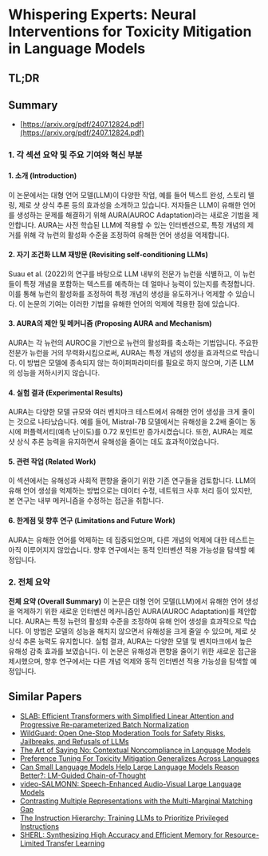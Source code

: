 # Whispering Experts: Neural Interventions for Toxicity Mitigation in Language Models
## TL;DR
## Summary
- [https://arxiv.org/pdf/2407.12824.pdf](https://arxiv.org/pdf/2407.12824.pdf)

### 1. 각 섹션 요약 및 주요 기여와 혁신 부분

#### **1. 소개 (Introduction)**
이 논문에서는 대형 언어 모델(LLM)이 다양한 작업, 예를 들어 텍스트 완성, 스토리 텔링, 제로 샷 상식 추론 등의 효과성을 소개하고 있습니다. 저자들은 LLM이 유해한 언어를 생성하는 문제를 해결하기 위해 AURA(AUROC Adaptation)라는 새로운 기법을 제안합니다. AURA는 사전 학습된 LLM에 적용할 수 있는 인터벤션으로, 특정 개념의 제거를 위해 각 뉴런의 활성화 수준을 조정하여 유해한 언어 생성을 억제합니다.

#### **2. 자기 조건화 LLM 재방문 (Revisiting self-conditioning LLMs)**
Suau et al. (2022)의 연구를 바탕으로 LLM 내부의 전문가 뉴런을 식별하고, 이 뉴런들이 특정 개념을 포함하는 텍스트를 예측하는 데 얼마나 능력이 있는지를 측정합니다. 이를 통해 뉴런의 활성화를 조정하여 특정 개념의 생성을 유도하거나 억제할 수 있습니다. 이 논문의 기여는 이러한 기법을 유해한 언어의 억제에 적용한 점에 있습니다.

#### **3. AURA의 제안 및 메커니즘 (Proposing AURA and Mechanism)**
AURA는 각 뉴런의 AUROC을 기반으로 뉴런의 활성화를 축소하는 기법입니다. 주요한 전문가 뉴런을 거의 무력화시킴으로써, AURA는 특정 개념의 생성을 효과적으로 막습니다. 이 방법은 모델에 종속되지 않는 하이퍼파라미터를 필요로 하지 않으며, 기존 LLM의 성능을 저하시키지 않습니다.

#### **4. 실험 결과 (Experimental Results)**
AURA는 다양한 모델 규모와 여러 벤치마크 테스트에서 유해한 언어 생성을 크게 줄이는 것으로 나타났습니다. 예를 들어, Mistral-7B 모델에서는 유해성을 2.2배 줄이는 동시에 퍼플렉서티(예측 난이도)를 0.72 포인트만 증가시켰습니다. 또한, AURA는 제로 샷 상식 추론 능력을 유지하면서 유해성을 줄이는 데도 효과적이었습니다.

#### **5. 관련 작업 (Related Work)**
이 섹션에서는 유해성과 사회적 편향을 줄이기 위한 기존 연구들을 검토합니다. LLM의 유해 언어 생성을 억제하는 방법으로는 데이터 수정, 네트워크 사후 처리 등이 있지만, 본 연구는 내부 메커니즘을 수정하는 접근을 취합니다.

#### **6. 한계점 및 향후 연구 (Limitations and Future Work)**
AURA는 유해한 언어를 억제하는 데 집중되었으며, 다른 개념의 억제에 대한 테스트는 아직 이루어지지 않았습니다. 향후 연구에서는 동적 인터벤션 적용 가능성을 탐색할 예정입니다.

### 2. 전체 요약

**전체 요약 (Overall Summary)**
이 논문은 대형 언어 모델(LLM)에서 유해한 언어 생성을 억제하기 위한 새로운 인터벤션 메커니즘인 AURA(AUROC Adaptation)를 제안합니다. AURA는 특정 뉴런의 활성화 수준을 조정하여 유해 언어 생성을 효과적으로 막습니다. 이 방법은 모델의 성능을 해치지 않으면서 유해성을 크게 줄일 수 있으며, 제로 샷 상식 추론 능력도 유지합니다. 실험 결과, AURA는 다양한 모델 및 벤치마크에서 높은 유해성 감축 효과를 보였습니다. 이 논문은 유해성과 편향을 줄이기 위한 새로운 접근을 제시했으며, 향후 연구에서는 다른 개념 억제와 동적 인터벤션 적용 가능성을 탐색할 예정입니다.

## Similar Papers
- [SLAB: Efficient Transformers with Simplified Linear Attention and Progressive Re-parameterized Batch Normalization](2405.11582.md)
- [WildGuard: Open One-Stop Moderation Tools for Safety Risks, Jailbreaks, and Refusals of LLMs](2406.18495.md)
- [The Art of Saying No: Contextual Noncompliance in Language Models](2407.12043.md)
- [Preference Tuning For Toxicity Mitigation Generalizes Across Languages](2406.16235.md)
- [Can Small Language Models Help Large Language Models Reason Better?: LM-Guided Chain-of-Thought](2404.03414.md)
- [video-SALMONN: Speech-Enhanced Audio-Visual Large Language Models](2406.15704.md)
- [Contrasting Multiple Representations with the Multi-Marginal Matching Gap](2405.19532.md)
- [The Instruction Hierarchy: Training LLMs to Prioritize Privileged Instructions](2404.13208.md)
- [SHERL: Synthesizing High Accuracy and Efficient Memory for Resource-Limited Transfer Learning](2407.07523.md)
